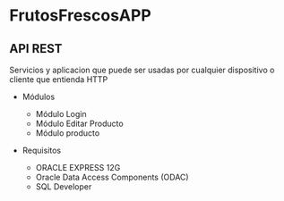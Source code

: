# FrutosFrescosAPP

## API REST
Servicios y aplicacion que puede ser usadas por cualquier dispositivo o cliente que entienda HTTP

- Módulos
  - Módulo Login
  - Módulo Editar Producto
  - Módulo producto

- Requisitos
  - ORACLE EXPRESS 12G
  - Oracle Data Access Components (ODAC)
  - SQL Developer
